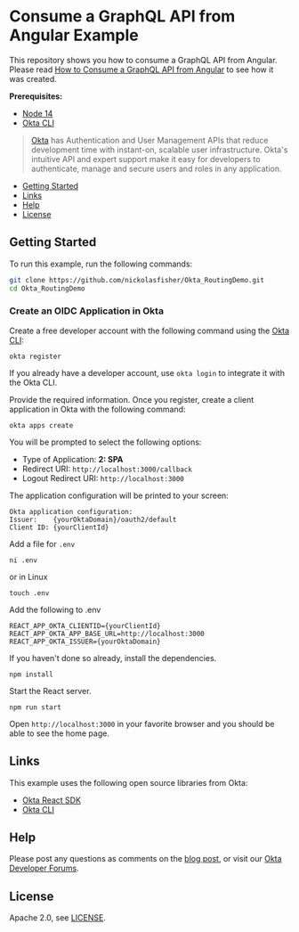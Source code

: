# Consume a GraphQL API from Angular Example

This repository shows you how to consume a GraphQL API from Angular. Please read [How to Consume a GraphQL API from Angular][blog] to see how it was created.

**Prerequisites:**

- [Node 14](https://nodejs.org/)
- [Okta CLI](https://cli.okta.com)

> [Okta](https://developer.okta.com/) has Authentication and User Management APIs that reduce development time with instant-on, scalable user infrastructure. Okta's intuitive API and expert support make it easy for developers to authenticate, manage and secure users and roles in any application.

* [Getting Started](#getting-started)
* [Links](#links)
* [Help](#help)
* [License](#license)

## Getting Started

To run this example, run the following commands:

```bash
git clone https://github.com/nickolasfisher/Okta_RoutingDemo.git
cd Okta_RoutingDemo
```

### Create an OIDC Application in Okta

Create a free developer account with the following command using the [Okta CLI](https://cli.okta.com):

```shell
okta register
```

If you already have a developer account, use `okta login` to integrate it with the Okta CLI. 

Provide the required information. Once you register, create a client application in Okta with the following command:

```shell
okta apps create
```

You will be prompted to select the following options:
- Type of Application: **2: SPA**
- Redirect URI: `http://localhost:3000/callback`
- Logout Redirect URI: `http://localhost:3000`

The application configuration will be printed to your screen:

```shell
Okta application configuration:
Issuer:    {yourOktaDomain}/oauth2/default
Client ID: {yourClientId}
```

Add a file for `.env`

```shell
ni .env
```

or in Linux

```shell
touch .env
```

Add the following to .env

```dotenv
REACT_APP_OKTA_CLIENTID={yourClientId}
REACT_APP_OKTA_APP_BASE_URL=http://localhost:3000
REACT_APP_OKTA_ISSUER={yourOktaDomain}
```

If you haven't done so already, install the dependencies.

```shell
npm install
```

Start the React server.

```shell
npm run start
```

Open `http://localhost:3000` in your favorite browser and you should be able to see the home page.

## Links

This example uses the following open source libraries from Okta:

* [Okta React SDK](https://github.com/okta/okta-react)
* [Okta CLI](https://github.com/okta/okta-cli)

## Help

Please post any questions as comments on the [blog post][blog], or visit our [Okta Developer Forums](https://devforum.okta.com/).

## License

Apache 2.0, see [LICENSE](LICENSE).

[blog]: https://developer.okta.com/blog/2021/xyz
